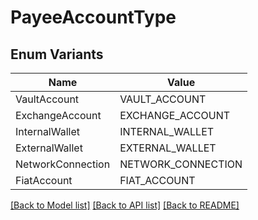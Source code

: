 # PayeeAccountType

## Enum Variants

| Name | Value |
|---- | -----|
| VaultAccount | VAULT_ACCOUNT |
| ExchangeAccount | EXCHANGE_ACCOUNT |
| InternalWallet | INTERNAL_WALLET |
| ExternalWallet | EXTERNAL_WALLET |
| NetworkConnection | NETWORK_CONNECTION |
| FiatAccount | FIAT_ACCOUNT |


[[Back to Model list]](../README.md#documentation-for-models) [[Back to API list]](../README.md#documentation-for-api-endpoints) [[Back to README]](../README.md)


